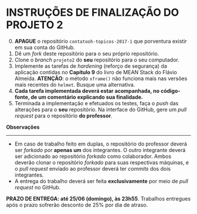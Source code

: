 INSTRUÇÕES DE FINALIZAÇÃO DO PROJETO 2
======================================

0. **APAGUE** o repositório `contatooh-topicos-2017-1` que porventura existir em sua conta do GitHub.
1. Dê um _fork_ deste repositório para o seu próprio repositório.
2. Clone o _branch_ `projeto2` do **seu** repositório para o seu computador.
3. Implemente as tarefas de _hardening_ (reforço de segurança) da aplicação contidas no **Capítulo 9** do livro de MEAN Stack do Flávio Almeida. **ATENÇÃO**: o método `xframe()` não funciona mais nas versões mais recentes do `helmet`. Busque uma alternativa.
4. **Cada tarefa implementada deverá estar acompanhada, no código-fonte, de um comentário explicando sua finalidade.**
5. Terminada a implementação e efetuados os testes, faça o _push_ das alterações para o **seu** repositório. Na interface do GitHub, gere um _pull request_ para o repositório **do professor**. 

**Observações**
___________

* Em caso de trabalho feito em duplas, o repositório do professor deverá ser _forkado_ por **apenas um** dos integrantes. O outro integrante deverá ser adicionado ao repositório _forkado_ como colaborador. Ambos deverão clonar o repositório _forkado_ para suas respectivas máquinas, e o _pull request_ enviado ao professor deverá ter _commits_ dos dois integrantes.
* A entrega do trabalho deverá ser feita **exclusivamente** por meio de _pull request_ no GitHub.

**PRAZO DE ENTREGA: até 25/06 (domingo), às 23h55**. Trabalhos entregues após o prazo sofrerão desconto de 25% por dia de atraso.